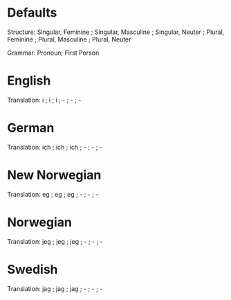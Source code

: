 Defaults
========

Structure: Singular, Feminine ; Singular, Masculine ; Singular, Neuter ;
           Plural, Feminine   ; Plural, Masculine   ; Plural, Neuter

Grammar: Pronoun; First Person


English
=======

Translation: i ; i ; i ;
             - ; - ; -



German
======

Translation: ich ; ich ; ich ;
             -   ; -   ; -



New Norwegian
=============

Translation: eg ; eg ; eg ;
             -  ; -  ; -



Norwegian
=========

Translation: jeg ; jeg ; jeg ;
             -   ; -   ; -


Swedish
=======

Translation: jag ; jag ; jag ;
             -   ; -   ; -
